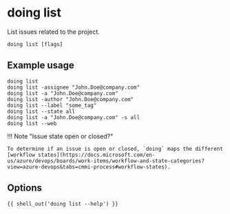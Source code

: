 # doing list

List issues related to the project.

```shell
doing list [flags]
```

## Example usage

```shell
doing list
doing list -assignee "John.Doe@company.com"
doing list -a "John.Doe@company.com"
doing list -author "John.Doe@company.com"
doing list --label "some_tag"
doing list --state all
doing list -a "John.Doe@company.com" -s all
doing list --web
```

!!! Note "Issue state open or closed?"

    To determine if an issue is open or closed, `doing` maps the different [workflow states](https://docs.microsoft.com/en-us/azure/devops/boards/work-items/workflow-and-state-categories?view=azure-devops&tabs=cmmi-process#workflow-states). 


## Options

```nohighlight
{{ shell_out('doing list --help') }}
```

